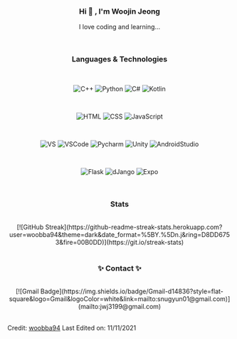 <div align="center"> 

### Hi 👋 , I'm Woojin Jeong 

 I love coding and learning...

</div><br>

<div align="center">

### Languages & Technologies

<br>

![C++](https://img.shields.io/badge/-C++-100000?style=flat-square&logo=cplusplus)
![Python](https://img.shields.io/badge/Python-100000?style=flat-square&logo=python&logoColor=white)
![C#](https://img.shields.io/badge/C%23-100000?&style=flat-square&logo=c-sharp&logoColor=white)
![Kotlin](https://img.shields.io/badge/Kotlin-100000?&style=flat-square&logo=kotlin&logoColor=white)

<br>

![HTML](https://img.shields.io/badge/HTML-blue?style=flat-square&logo=html5&logoColor=white)
![CSS](https://img.shields.io/badge/CSS-blue?&style=flat-square&logo=css3&logoColor=white)
![JavaScript](https://img.shields.io/badge/-JavaScript-blue?style=flat-square&logo=javascript&logoColor=white)

<br>

![VS](https://img.shields.io/badge/VisualStudio-092E20?style=flat-square&logo=VisualStudio&logoColor=white)
![VSCode](https://img.shields.io/badge/VSCode-092E20?style=flat-square&logo=visualstudiocode&logoColor=white)
![Pycharm](https://img.shields.io/badge/Pycharm-092E20?style=flat-square&logo=Pycharm&logoColor=white)
![Unity](https://img.shields.io/badge/Unity-092E20?style=flat-square&logo=unity&logoColor=white)
![AndroidStudio](https://img.shields.io/badge/AndroidStudio-092E20?style=flat-square&logo=androidstudio&logoColor=white)

<br>

![Flask](https://img.shields.io/badge/Flask-gray?style=flat-square&logo=Flask&logoColor=white)
![dJango](https://img.shields.io/badge/Django-gray?style=flat-square&logo=django&logoColor=white)
![Expo](https://img.shields.io/badge/Expo-gray?style=flat-square&logo=expo&logoColor=white)
</div><br>

<div align="center">

 ### Stats 

<br>
[![GitHub Streak](https://github-readme-streak-stats.herokuapp.com?user=woobba94&theme=dark&date_format=%5BY.%5Dn.j&ring=D8DD6753&fire=00B0DD)](https://git.io/streak-stats)

</div><br>

<div align="center">

 ### ✨ Contact ✨ 

<br>
 [![Gmail Badge](https://img.shields.io/badge/Gmail-d14836?style=flat-square&logo=Gmail&logoColor=white&link=mailto:snugyun01@gmail.com)](mailto:jwj3199@gmail.com)
</div><br>


Credit: [woobba94](https://github.com/woobba94)
Last Edited on: 11/11/2021
